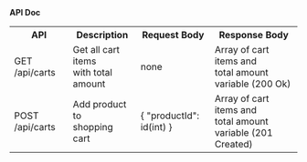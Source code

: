 <!DOCTYPE html>
<html>
<head>
    <b>API Doc</b><br>
</head>
<body>
    <table>
        <tr>
            <th>API</th>
            <th>Description</th>
            <th>Request Body</th>
            <th>Response Body</th>
        </tr>
        <tr>
            <td>GET /api/carts</td>
            <td>Get all cart items <br> with total amount</td>
            <td>none</td>
            <td>Array of cart items and <br> total amount variable (200 Ok)</td>
        </tr>
        <tr>
            <td>POST /api/carts</td>
            <td>Add product to <br>shopping cart</td>
            <td>
                {
                    "productId": id(int)
                }
            </td>
            <td>Array of cart items and <br>total amount variable (201 Created)</td>
        </tr>        
    </table>
</body>

